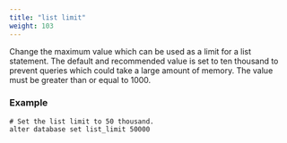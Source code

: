 ```yaml
---
title: "list limit"
weight: 103
---
```


Change the maximum value which can be used as a limit for a list statement. The default and recommended value is set to ten thousand to prevent queries which could take a large amount of memory. The value must be greater than or equal to 1000.

### Example

    # Set the list limit to 50 thousand.
    alter database set list_limit 50000
